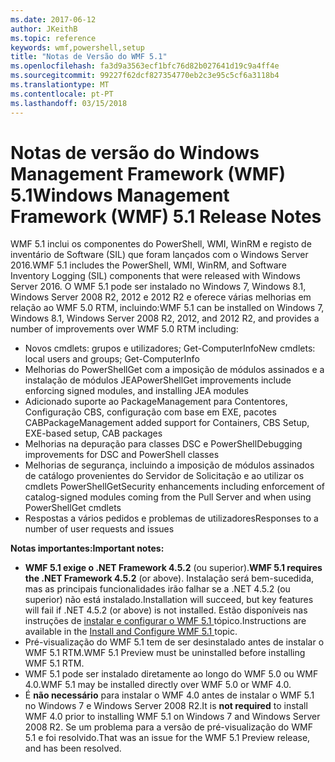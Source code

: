 ```yaml
---
ms.date: 2017-06-12
author: JKeithB
ms.topic: reference
keywords: wmf,powershell,setup
title: "Notas de Versão do WMF 5.1"
ms.openlocfilehash: fa3d9a3563ecf1bfc76d82b027641d19c9a4ff4e
ms.sourcegitcommit: 99227f62dcf827354770eb2c3e95c5cf6a3118b4
ms.translationtype: MT
ms.contentlocale: pt-PT
ms.lasthandoff: 03/15/2018
---
```

# <a name="windows-management-framework-wmf-51-release-notes"></a><span data-ttu-id="5b2fe-103">Notas de versão do Windows Management Framework (WMF) 5.1</span><span class="sxs-lookup"><span data-stu-id="5b2fe-103">Windows Management Framework (WMF) 5.1 Release Notes</span></span> #

<span data-ttu-id="5b2fe-104">WMF 5.1 inclui os componentes do PowerShell, WMI, WinRM e registo de inventário de Software (SIL) que foram lançados com o Windows Server 2016.</span><span class="sxs-lookup"><span data-stu-id="5b2fe-104">WMF 5.1 includes the PowerShell, WMI, WinRM, and Software Inventory Logging (SIL) components that were released with Windows Server 2016.</span></span>
<span data-ttu-id="5b2fe-105">O WMF 5.1 pode ser instalado no Windows 7, Windows 8.1, Windows Server 2008 R2, 2012 e 2012 R2 e oferece várias melhorias em relação ao WMF 5.0 RTM, incluindo:</span><span class="sxs-lookup"><span data-stu-id="5b2fe-105">WMF 5.1 can be installed on Windows 7, Windows 8.1, Windows Server 2008 R2, 2012, and 2012 R2, and provides a number of improvements over WMF 5.0 RTM including:</span></span>

- <span data-ttu-id="5b2fe-106">Novos cmdlets: grupos e utilizadores; Get-ComputerInfo</span><span class="sxs-lookup"><span data-stu-id="5b2fe-106">New cmdlets: local users and groups; Get-ComputerInfo</span></span>
- <span data-ttu-id="5b2fe-107">Melhorias do PowerShellGet com a imposição de módulos assinados e a instalação de módulos JEA</span><span class="sxs-lookup"><span data-stu-id="5b2fe-107">PowerShellGet improvements include enforcing signed modules, and installing JEA modules</span></span>
- <span data-ttu-id="5b2fe-108">Adicionado suporte ao PackageManagement para Contentores, Configuração CBS, configuração com base em EXE, pacotes CAB</span><span class="sxs-lookup"><span data-stu-id="5b2fe-108">PackageManagement added support for Containers, CBS Setup, EXE-based setup, CAB packages</span></span>
- <span data-ttu-id="5b2fe-109">Melhorias na depuração para classes DSC e PowerShell</span><span class="sxs-lookup"><span data-stu-id="5b2fe-109">Debugging improvements for DSC and PowerShell classes</span></span>
- <span data-ttu-id="5b2fe-110">Melhorias de segurança, incluindo a imposição de módulos assinados de catálogo provenientes do Servidor de Solicitação e ao utilizar os cmdlets PowerShellGet</span><span class="sxs-lookup"><span data-stu-id="5b2fe-110">Security enhancements including enforcement of catalog-signed modules coming from the Pull Server and when using PowerShellGet cmdlets</span></span>
- <span data-ttu-id="5b2fe-111">Respostas a vários pedidos e problemas de utilizadores</span><span class="sxs-lookup"><span data-stu-id="5b2fe-111">Responses to a number of user requests and issues</span></span>

<span data-ttu-id="5b2fe-112">**Notas importantes:**</span><span class="sxs-lookup"><span data-stu-id="5b2fe-112">**Important notes:**</span></span>

- <span data-ttu-id="5b2fe-113">**WMF 5.1 exige o .NET Framework 4.5.2** (ou superior).</span><span class="sxs-lookup"><span data-stu-id="5b2fe-113">**WMF 5.1 requires the .NET Framework 4.5.2** (or above).</span></span> <span data-ttu-id="5b2fe-114">Instalação será bem-sucedida, mas as principais funcionalidades irão falhar se a .NET 4.5.2 (ou superior) não está instalado.</span><span class="sxs-lookup"><span data-stu-id="5b2fe-114">Installation will succeed, but key features will fail if .NET 4.5.2 (or above) is not installed.</span></span> <span data-ttu-id="5b2fe-115">Estão disponíveis nas instruções de [instalar e configurar o WMF 5.1 ](https://msdn.microsoft.com/powershell/wmf/5.1/install-configure) tópico.</span><span class="sxs-lookup"><span data-stu-id="5b2fe-115">Instructions are available in the [Install and Configure WMF 5.1 ](https://msdn.microsoft.com/powershell/wmf/5.1/install-configure) topic.</span></span>
- <span data-ttu-id="5b2fe-116">Pré-visualização do WMF 5.1 tem de ser desinstalado antes de instalar o WMF 5.1 RTM.</span><span class="sxs-lookup"><span data-stu-id="5b2fe-116">WMF 5.1 Preview must be uninstalled before installing WMF 5.1 RTM.</span></span>
- <span data-ttu-id="5b2fe-117">WMF 5.1 pode ser instalado diretamente ao longo do WMF 5.0 ou WMF 4.0.</span><span class="sxs-lookup"><span data-stu-id="5b2fe-117">WMF 5.1 may be installed directly over WMF 5.0 or WMF 4.0.</span></span>
- <span data-ttu-id="5b2fe-118">É __não necessário__ para instalar o WMF 4.0 antes de instalar o WMF 5.1 no Windows 7 e Windows Server 2008 R2.</span><span class="sxs-lookup"><span data-stu-id="5b2fe-118">It is __not required__ to install WMF 4.0 prior to installing WMF 5.1 on Windows 7 and Windows Server 2008 R2.</span></span> <span data-ttu-id="5b2fe-119">Se um problema para a versão de pré-visualização do WMF 5.1 e foi resolvido.</span><span class="sxs-lookup"><span data-stu-id="5b2fe-119">That was an issue for the WMF 5.1 Preview release, and has been resolved.</span></span>  


